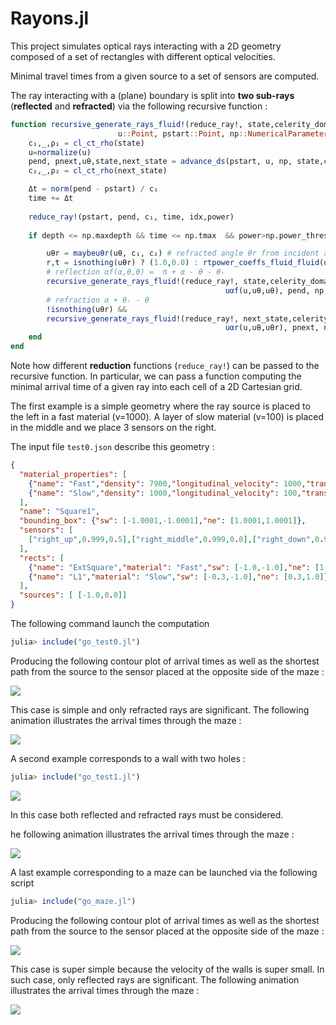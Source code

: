 # Rayons.jl

This project simulates optical rays interacting with a 2D geometry composed of a set of rectangles with different optical velocities.

Minimal travel times from a given source to a set of sensors are computed.

The ray interacting with a (plane) boundary is split into **two sub-rays** (**reflected** and **refracted**) via the following recursive function :

```julia
function recursive_generate_rays_fluid!(reduce_ray!, state,celerity_domain, idx, time,
                        u::Point, pstart::Point, np::NumericalParameters, depth, power)
    c₁,_,ρ₁ = cl_ct_rho(state)
    u=normalize(u)
    pend, pnext,uθ,state,next_state = advance_ds(pstart, u, np, state,celerity_domain)
    c₂,_,ρ₂ = cl_ct_rho(next_state)

    Δt = norm(pend - pstart) / c₁   
    time += Δt
    
    reduce_ray!(pstart, pend, c₁, time, idx,power)
    
    if depth <= np.maxdepth && time <= np.tmax  && power>np.power_threshold

        uθr = maybeuθr(uθ, c₁, c₂) # refracted angle θr from incident angle θ      
        r,t = isnothing(uθr) ? (1.0,0.0) : rtpower_coeffs_fluid_fluid(uθr, uθ, c₁, c₂, ρ₁, ρ₂)
        # reflection αf(α,θ,θ) =  π + α - θ - θᵣ 
        recursive_generate_rays_fluid!(reduce_ray!, state,celerity_domain, 2idx, time,
                                                uαf(u,uθ,uθ), pend, np, depth+1, r*power) 
        # refraction α + θᵣ - θ
        !isnothing(uθr) && 
        recursive_generate_rays_fluid!(reduce_ray!, next_state,celerity_domain, 2idx+1, time,
                                                uαr(u,uθ,uθr), pnext, np, depth+1, t*power)
    end
end
```
Note how different **reduction** functions (`reduce_ray!`) can be passed to the recursive function. In particular, we can pass a function computing the minimal arrival time of a given ray into each cell of a 2D Cartesian grid.

The first example is a simple geometry where the ray source is placed to the left in a fast material (v=1000). A layer of slow material (v=100) is placed in the middle and we place 3 sensors on the right.

The input file `test0.json` describe this geometry :

```json
{
  "material_properties": [
    {"name": "Fast","density": 7900,"longitudinal_velocity": 1000,"transversal_velocity": 1000},
    {"name": "Slow","density": 1000,"longitudinal_velocity": 100,"transversal_velocity": 100} 
  ],
  "name": "Square1",
  "bounding_box": {"sw": [-1.0001,-1.0001],"ne": [1.0001,1.0001]},
  "sensors": [ 
    ["right_up",0.999,0.5],["right_middle",0.999,0.0],["right_down",0.999,-0.5]
  ],
  "rects": [
    {"name": "ExtSquare","material": "Fast","sw": [-1.0,-1.0],"ne": [1.0,1.0]},
    {"name": "L1","material": "Slow","sw": [-0.3,-1.0],"ne": [0.3,1.0]}
  ],
  "sources": [ [-1.0,0.0]]
}
```
The following command launch the computation

```julia
julia> include("go_test0.jl")
````
Producing the following contour plot of arrival times as well as the shortest path from the source to the sensor placed at the opposite side of the maze :

![](docs/test0_min_traj_source_1.png)

This case is simple and only refracted rays are significant.
The following animation illustrates the arrival times through the maze :

![](docs/test0_source_1.gif)


A second example corresponds to a wall with two holes :

```julia
julia> include("go_test1.jl")
````

![](docs/two_holes_min_traj_source_1.png)

In this case both reflected and refracted rays must be considered.

he following animation illustrates the arrival times through the maze :

![](docs/two_holes_source_1.gif)


A last example corresponding to a maze can be launched via the following script

```julia
julia> include("go_maze.jl")
````
Producing the following contour plot of arrival times as well as the shortest path from the source to the sensor placed at the opposite side of the maze :

![](docs/min_traj_source_1.png)

This case is super simple because the velocity of the walls is super small. In such case, only reflected rays are significant.
The following animation illustrates the arrival times through the maze :

![](docs/maze_source_1.gif)


